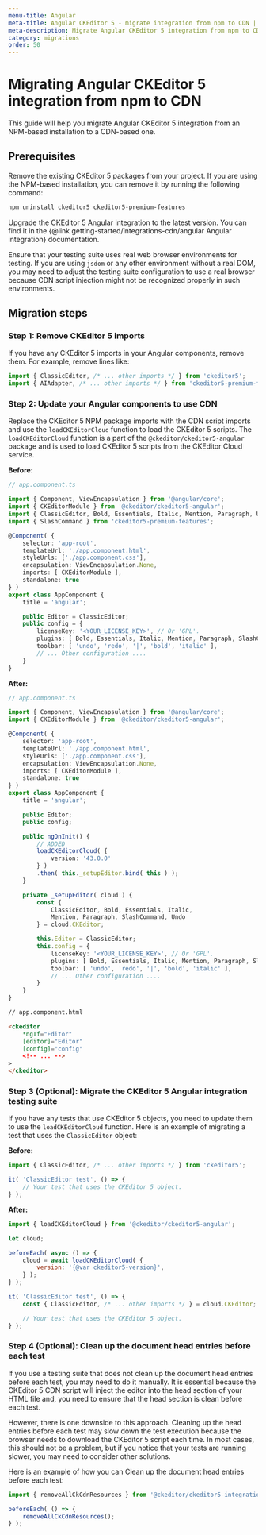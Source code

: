 ```yaml
---
menu-title: Angular
meta-title: Angular CKEditor 5 - migrate integration from npm to CDN | CKEditor 5 documentation
meta-description: Migrate Angular CKEditor 5 integration from npm to CDN in a few simple steps. Learn how to install Angular CKEditor 5 integration in your project using the CDN.
category: migrations
order: 50
---
```


# Migrating Angular CKEditor&nbsp;5 integration from npm to CDN

This guide will help you migrate Angular CKEditor&nbsp;5 integration from an NPM-based installation to a CDN-based one.

## Prerequisites

Remove the existing CKEditor&nbsp;5 packages from your project. If you are using the NPM-based installation, you can remove it by running the following command:

```bash
npm uninstall ckeditor5 ckeditor5-premium-features
```

Upgrade the CKEditor&nbsp;5 Angular integration to the latest version. You can find it in the {@link getting-started/integrations-cdn/angular Angular integration} documentation.

Ensure that your testing suite uses real web browser environments for testing. If you are using `jsdom` or any other environment without a real DOM, you may need to adjust the testing suite configuration to use a real browser because CDN script injection might not be recognized properly in such environments.

## Migration steps

### Step 1: Remove CKEditor&nbsp;5 imports

If you have any CKEditor&nbsp;5 imports in your Angular components, remove them. For example, remove lines like:

```javascript
import { ClassicEditor, /* ... other imports */ } from 'ckeditor5';
import { AIAdapter, /* ... other imports */ } from 'ckeditor5-premium-features';
```

### Step 2: Update your Angular components to use CDN

Replace the CKEditor&nbsp;5 NPM package imports with the CDN script imports and use the `loadCKEditorCloud` function to load the CKEditor&nbsp;5 scripts. The `loadCKEditorCloud` function is a part of the `@ckeditor/ckeditor5-angular` package and is used to load CKEditor&nbsp;5 scripts from the CKEditor Cloud service.

**Before:**

```ts
// app.component.ts

import { Component, ViewEncapsulation } from '@angular/core';
import { CKEditorModule } from '@ckeditor/ckeditor5-angular';
import { ClassicEditor, Bold, Essentials, Italic, Mention, Paragraph, Undo } from 'ckeditor5';
import { SlashCommand } from 'ckeditor5-premium-features';

@Component( {
	selector: 'app-root',
	templateUrl: './app.component.html',
	styleUrls: ['./app.component.css'],
	encapsulation: ViewEncapsulation.None,
	imports: [ CKEditorModule ],
	standalone: true
} )
export class AppComponent {
	title = 'angular';

	public Editor = ClassicEditor;
	public config = {
		licenseKey: '<YOUR_LICENSE_KEY>', // Or 'GPL'.
		plugins: [ Bold, Essentials, Italic, Mention, Paragraph, SlashCommand, Undo ],
		toolbar: [ 'undo', 'redo', '|', 'bold', 'italic' ],
		// ... Other configuration ....
	}
}
```

**After:**

```ts
// app.component.ts

import { Component, ViewEncapsulation } from '@angular/core';
import { CKEditorModule } from '@ckeditor/ckeditor5-angular';

@Component( {
	selector: 'app-root',
	templateUrl: './app.component.html',
	styleUrls: ['./app.component.css'],
	encapsulation: ViewEncapsulation.None,
	imports: [ CKEditorModule ],
	standalone: true
} )
export class AppComponent {
	title = 'angular';

	public Editor;
	public config;

	public ngOnInit() {
		// ADDED
		loadCKEditorCloud( {
			version: '43.0.0'
		} )
		.then( this._setupEditor.bind( this ) );
	}

	private _setupEditor( cloud ) {
		const {
			ClassicEditor, Bold, Essentials, Italic,
			Mention, Paragraph, SlashCommand, Undo
		} = cloud.CKEditor;

		this.Editor = ClassicEditor;
		this.config = {
			licenseKey: '<YOUR_LICENSE_KEY>', // Or 'GPL'.
			plugins: [ Bold, Essentials, Italic, Mention, Paragraph, SlashCommand, Undo ],
			toolbar: [ 'undo', 'redo', '|', 'bold', 'italic' ],
			// ... Other configuration ....
		}
	}
}
```

```html
// app.component.html

<ckeditor
    *ngIf="Editor"
    [editor]="Editor"
    [config]="config"
    <!-- ... -->
>
</ckeditor>
```

### Step 3 (Optional): Migrate the CKEditor&nbsp;5 Angular integration testing suite

If you have any tests that use CKEditor&nbsp;5 objects, you need to update them to use the  `loadCKEditorCloud` function. Here is an example of migrating a test that uses the `ClassicEditor` object:

**Before:**

```javascript
import { ClassicEditor, /* ... other imports */ } from 'ckeditor5';

it( 'ClassicEditor test', () => {
	// Your test that uses the CKEditor 5 object.
} );
```

**After:**

```javascript
import { loadCKEditorCloud } from '@ckeditor/ckeditor5-angular';

let cloud;

beforeEach( async () => {
	cloud = await loadCKEditorCloud( {
		version: '{@var ckeditor5-version}',
	} );
} );

it( 'ClassicEditor test', () => {
    const { ClassicEditor, /* ... other imports */ } = cloud.CKEditor;

	// Your test that uses the CKEditor 5 object.
} );
```

### Step 4 (Optional): Clean up the document head entries before each test

If you use a testing suite that does not clean up the document head entries before each test, you may need to do it manually. It is essential because the CKEditor&nbsp;5 CDN script will inject the editor into the head section of your HTML file and, you need to ensure that the head section is clean before each test.

However, there is one downside to this approach. Cleaning up the head entries before each test may slow down the test execution because the browser needs to download the CKEditor&nbsp;5 script each time. In most cases, this should not be a problem, but if you notice that your tests are running slower, you may need to consider other solutions.

Here is an example of how you can Clean up the document head entries before each test:

```javascript
import { removeAllCkCdnResources } from '@ckeditor/ckeditor5-integrations-common/test-utils';

beforeEach( () => {
	removeAllCkCdnResources();
} );
```
